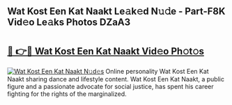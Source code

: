 ## Wat Kost Een Kat Naakt Le𝚊k𝚎d N𝚞𝚍e - Part-F8K Vid𝚎o Le𝚊ks Photos DZaA3

# <h2><a href="http://fb43dq1.evod.top/?m=Wat+Kost+Een+Kat+Naakt">🔗 👉🔴 Wat Kost Een Kat Naakt Vid𝚎o Ph𝚘t𝚘s</a></h2>

[![Wat Kost Een Kat Naakt N𝚞d𝚎s](https://i.imgur.com/8V9OHl7.gif)](http://fb43dq1.evod.top/?m=Wat+Kost+Een+Kat+Naakt)
Online personality Wat Kost Een Kat Naakt sharing dance and lifestyle content. Wat Kost Een Kat Naakt, a public figure and a passionate advocate for social justice, has spent his career fighting for the rights of the marginalized. 
